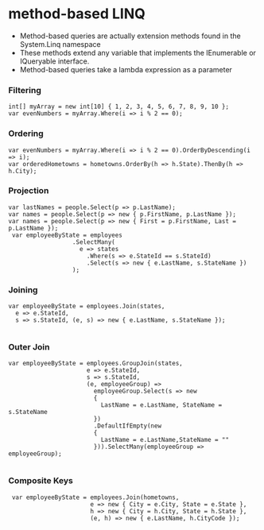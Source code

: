 # method-based LINQ 
- Method-based queries are actually extension methods found in the System.Linq namespace
- These methods extend any variable that implements the IEnumerable<T> or IQueryable<T> interface.
- Method-based queries take a lambda expression as a parameter
### Filtering 
```
int[] myArray = new int[10] { 1, 2, 3, 4, 5, 6, 7, 8, 9, 10 };
var evenNumbers = myArray.Where(i => i % 2 == 0);
```
### Ordering 
```
var evenNumbers = myArray.Where(i => i % 2 == 0).OrderByDescending(i => i);
var orderedHometowns = hometowns.OrderBy(h => h.State).ThenBy(h => h.City);
```
### Projection 
```
var lastNames = people.Select(p => p.LastName);
var names = people.Select(p => new { p.FirstName, p.LastName });
var names = people.Select(p => new { First = p.FirstName, Last = p.LastName });
 var employeeByState = employees
                  .SelectMany(
                    e => states
                      .Where(s => e.StateId == s.StateId)
                      .Select(s => new { e.LastName, s.StateName })
                  );
```
### Joining 
```
var employeeByState = employees.Join(states,                                          
  e => e.StateId,                                          
  s => s.StateId, (e, s) => new { e.LastName, s.StateName });
 
```
### Outer Join
```
var employeeByState = employees.GroupJoin(states,            
                      e => e.StateId,            
                      s => s.StateId,            
                      (e, employeeGroup) => 
                        employeeGroup.Select(s => new                 
                        {                     
                          LastName = e.LastName, StateName = s.StateName                 
                        })
                        .DefaultIfEmpty(new                     
                        {                         
                          LastName = e.LastName,StateName = ""                     
                        })).SelectMany(employeeGroup => employeeGroup);
 
```
### Composite Keys 
```
 var employeeByState = employees.Join(hometowns,                                       
                       e => new { City = e.City, State = e.State },                                       
                       h => new { City = h.City, State = h.State },                                       
                       (e, h) => new { e.LastName, h.CityCode });
 
 ```
